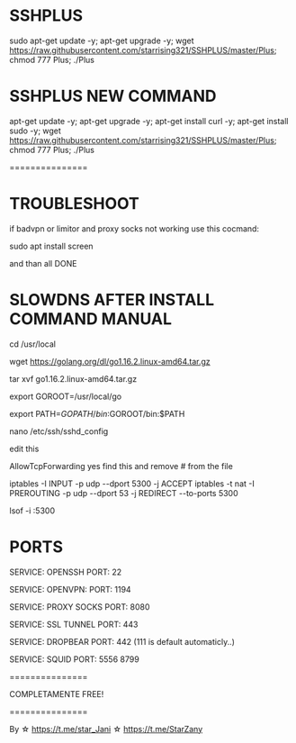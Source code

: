 # SSHPLUS

sudo apt-get update -y; apt-get upgrade -y; wget https://raw.githubusercontent.com/starrising321/SSHPLUS/master/Plus; chmod 777 Plus; ./Plus


# SSHPLUS NEW COMMAND

apt-get update -y; apt-get upgrade -y; apt-get install curl -y; apt-get install sudo -y; wget https://raw.githubusercontent.com/starrising321/SSHPLUS/master/Plus; chmod 777 Plus; ./Plus

===============
# TROUBLESHOOT

if badvpn or limitor and proxy socks not working use this cocmand:

sudo apt install screen

and than all DONE

# SLOWDNS AFTER INSTALL COMMAND MANUAL

cd /usr/local

wget https://golang.org/dl/go1.16.2.linux-amd64.tar.gz

tar xvf go1.16.2.linux-amd64.tar.gz

export GOROOT=/usr/local/go 

export PATH=$GOPATH/bin:$GOROOT/bin:$PATH



nano /etc/ssh/sshd_config 

edit this

AllowTcpForwarding yes     find this and remove # from the file

iptables -I INPUT -p udp --dport 5300 -j ACCEPT 
iptables -t nat -I PREROUTING -p udp --dport 53 -j REDIRECT --to-ports 5300

lsof -i :5300

# PORTS

SERVICE: OPENSSH PORT: 22

SERVICE: OPENVPN: PORT: 1194

SERVICE: PROXY SOCKS PORT: 8080

SERVICE: SSL TUNNEL PORT: 443

SERVICE: DROPBEAR PORT: 442 (111 is default automaticly..)

SERVICE: SQUID PORT: 5556 8799

===============

COMPLETAMENTE FREE! 

===============

By ☆ https://t.me/star_Jani ☆ https://t.me/StarZany
